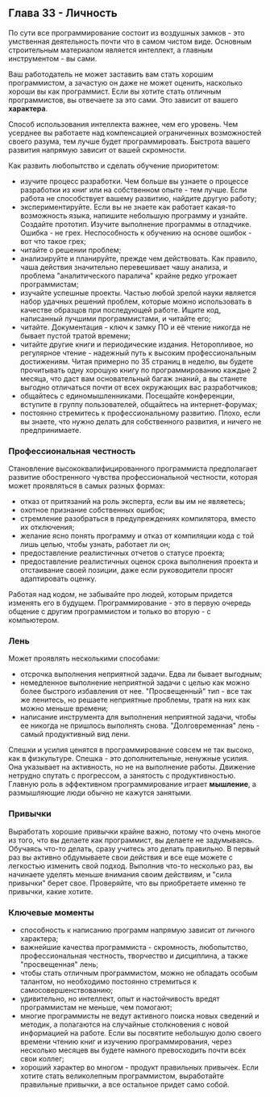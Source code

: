 ## Глава 33 - Личность
По сути все программирование состоит из воздушных замков - это умственная деятельность почти что в самом чистом виде.
Основным строительным материалом является интеллект, а главным инструментом - вы сами.

Ваш работодатель не может заставить вам стать хорошим программистом, а зачастую он даже не может оценить, насколько хороши вы как программист. Если вы хотите стать отличным программистов, вы отвечаете за это сами. Это зависит от вашего **характера**.

Способ использования интеллекта важнее, чем его уровень. Чем усерднее вы работаете над компенсацией ограниченных возможностей своего разума, тем лучше будет программировать. Быстрота вашего развития напрямую зависит от вашей скромности.

Как развить любопытство и сделать обучение приоритетом:
- изучите процесс разработки. Чем больше вы узнаете о процессе разработки из книг или на собственном опыте - тем лучше. Если работа не способствует вашему развитию, найдите другую работу;
- экспериментируйте. Если вы не знаете как работает какая-то возможность языка, напишите небольшую программу и узнайте. Создайте прототип. Изучите выполнение программы в отладчике. Ошибка - не грех. Неспособность к обучению на основе ошибок - вот что такое грех;
- читайте о решении проблем;
- анализируйте и планируйте, прежде чем действовать. Как правило, чаша действия значительно перевешивает чашу анализа, и проблема "аналитического паралича" крайне редко угрожает программистам;
- изучайте успешные проекты. Частью любой зрелой науки является набор удачных решений проблем, которые можно использовать в качестве образцов при последующей работе. Ищите код, написанный лучшими программистами, и читайте его;
- читайте. Документация - ключ к замку ПО и её чтение никогда не бывает пустой тратой времени;
- читайте другие книги и периодические издания. Неторопливое, но регулярное чтение - надежный путь к высоким профессиональным достижениям. Читая примерно по 35 страниц в неделю, вы будете прочитывать одну хорошую книгу по программированию каждые 2 месяца, что даст вам основательный багаж знаний, а вы станете выгодно отличаться почти от всех окружающих вас разработчиков;
- общайтесь с единомышленниками. Посещайте конференции, вступите в группу пользователей, общайтесь на интернет-форумах;
- постоянно стремитесь к профессиональному развитию. Плохо, если вы знаете, что нужно делать для собственного развития, и ничего не предпринимаете.

### Профессиональная честность
Становление высококвалифицированного программиста предполагает развитие обостренного чувства профессиональной честности, которая может проявляться в самых разных формах:
- отказ от притязаний на роль эксперта, если вы им не являетесь;
- охотное признание собственных ошибок;
- стремление разобраться в предупреждениях компилятора, вместо их отключения;
- желание ясно понять программу и отказ от компиляции кода с той лишь целью, чтобы узнать, работает ли он;
- предоставление реалистичных отчетов о статусе проекта;
- предоставление реалистичных оценок срока выполнения проекта и отстаивание своей позиции, даже если руководители просят адаптировать оценку.

Работая над кодом, не забывайте про людей, которым придется изменять его в будущем. Программирование - это в первую очередь общение с другим программистом и только во вторую - с компьютером.

### Лень
Может проявлять несколькими способами:
- отсрочка выполнения неприятной задачи. Едва ли бывает выгодным;
- немедленное выполнение неприятной задачи с целью как можно более быстрого избавления от нее. "Просвещенный" тип - все так же ленитесь, но решаете неприятные проблемы, тратя на них как можно меньше времени;
- написание инструмента для выполнения неприятной задачи, чтобы ее никогда не пришлось выполнять снова. "Долговременная" лень - самый продуктивный вид лени.

Спешки и усилия ценятся в программирование совсем не так высоко, как в физкультуре. Спешка - это дополнительные, ненужные усилия. Она указывает на активность, но не на выполнение работы. Движение нетрудно спутать с прогрессом, а занятость с продуктивностью. Главную роль в эффективном программирование играет **мышление**, а размышляющие люди обычно не кажутся занятыми.

### Привычки
Выработать хорошие привычки крайне важно, потому что очень многое из того, что вы делаете как программист, вы делаете не задумываясь. Обучаясь что-то делать, сразу учитесь это делать правильно. В первый раз вы активно обдумываете свои действия и все еще можете с легкостью изменить свой подход. Выполнив что-то несколько раз, вы начинаете уделять меньше внимания своим действиям, и "сила привычки" берет свое. Проверяйте, что вы приобретаете именно те привычки, какие хотите.
### Ключевые моменты
- способность к написанию программ напрямую зависит от личного характера;
- важнейшие качества программиста - скромность, любопытство, профессиональная честность, творчество и дисциплина, а также "просвещенная" лень;
- чтобы стать отличным программистом, можно не обладать особым талантом, но необходимо постоянно стремиться к самосовершенствованию;
- удивительно, но интеллект, опыт и настойчивость вредят программистам не меньше, чем помогают;
- многие программисты не ведут активного поиска новых сведений и методик, а полагаются на случайные столкновения с новой информацией на работе. Если вы посвятите небольшую долю своего времени чтению книг и изучению программирования, через несколько месяцев вы будете намного превосходить почти всех свои коллег;
- хороший характер во многом - продукт правильных привычек. Если хотите стать великолепным программистом, выработайте правильные привычки, а все остальное придет само собой.